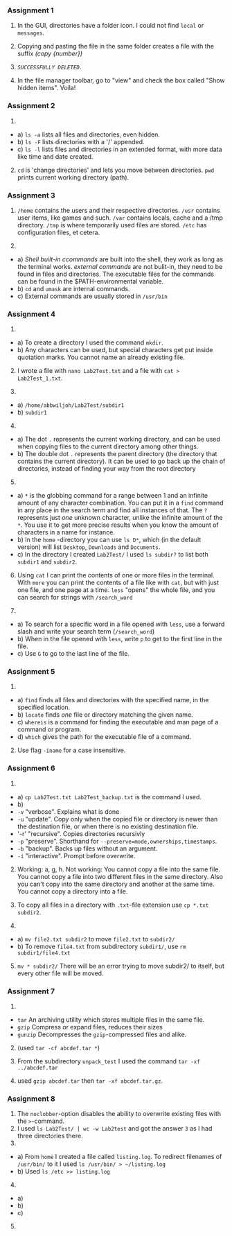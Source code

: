 ### Assignment 1
1. In the GUI, directories have a folder icon. I could not find `local` or `messages`.

2. Copying and pasting the file in the same folder creates a file with the suffix *(copy {number})*

3. *`SUCCESSFULLY DELETED`*.

4. In the file manager toolbar, go to "view" and check the box called "Show hidden items". Voila!

### Assignment 2
1. 
  * a) `ls -a` lists all files and directories, even hidden.
  * b) `ls -F` lists directories with a '/' appended.
  * c) `ls -l` lists files and directories in an extended format, with more data like time and date created.

2. `cd` is 'change directories' and lets you move between directories. `pwd` prints current working directory (path).

### Assignment 3
1. `/home` contains the users and their respective directories.
`/usr` contains user items, like games and such.
`/var` contains locals, cache and a /tmp directory.
`/tmp` is where temporarily used files are stored. 
`/etc` has configuration files, et cetera.

2. 
  * a) *Shell built-in ccommands* are built into the shell, they work as long as the terminal works. *external commands* are not bulit-in, they need to be found in  files and directories. The executable files for the commands can be found in the $PATH-environmental variable.
  * b) `cd` and `umask` are internal commands.
  * c) External commands are usually stored in `/usr/bin`


### Assignment 4
1. 
  * a) To create a directory I used the command `mkdir`.
  * b) Any characters can be used, but special characters get put inside quotation marks. You cannot name an already existing file.

2. I wrote a file with `nano Lab2Test.txt` and a file with `cat > Lab2Test_1.txt`.

3. 
  * a) `/home/abbwiljoh/Lab2Test/subdir1`
  * b) `subdir1`

4. 
  * a) The dot `.` represents the current working directory, and can be used when copying files to the current directory among other things.
  * b) The double dot `.` represents the parent directory (the directory that contains the current directory). It can be used to go back up the chain of directories, instead of finding your way from the root directory

5. 
  * a) `*` is the globbing command for a range between 1 and an infinite amount of any character combination. You can put it in a `find` command in any place in the search term and find all instances of that. The `?` represents just *one* unknown character, unlike the infinite amount of the `*`. You use it to get more precise results when you know the amount of characters in a name for instance.
  * b) In the `home` -directory you can use `ls D*`, which (in the default version) will list `Desktop`, `Downloads` and `Documents`.
  * c) In the directory I created `Lab2Test/` I used `ls subdir?` to list both `subdir1` and `subdir2`.

6. Using `cat` I can print the contents of one or more files in the terminal. With `more` you can print the contents of a file like with `cat`, but with just one file, and one page at a time. `less` "opens" the whole file, and you can search for strings with `/search_word`

7. 
  * a) To search for a specific word in a file opened with `less`, use a forward slash and write your search term (`/search_word`)
  * b) When in the file opened with `less`, write `p` to get to the first line in the file.
  * c) Use `G` to go to the last line of the file.


### Assignment 5
1. 
  * a) `find` finds all files and directories with the specified name, in the specified location.
  * b) `locate` finds *one* file or directory matching the given name.
  * c) `whereis` is a command for finding the executable and man page of a command or program.
  * d) `which` gives the path for the executable file of a command.
2. Use flag `-iname` for a case insensitive.

### Assignment 6
1.  
  * a) `cp Lab2Test.txt Lab2Test_backup.txt` is the command I used. 
  * b)   
  * `-v` "verbose". Explains what is done
  * `-u` "update". Copy only when the copied file or directory is newer than the destination file, or when there is no existing destination file.
  * '-r' "recursive". Copies directories recursivly
  * `-p` "preserve". Shorthand for `--preserve=mode,ownerships,timestamps`.
  * `-b` "backup". Backs up files without an argument.
  * `-i` "interactive". Prompt before overwrite.
  
2. Working: a, g, h. Not working: You cannot copy a file into the same file. You cannot copy a file into two different files in the same directory. Also you can't copy into the same directory and another at the same time. You cannot copy a directory into a file. 

3. To copy all files in a directory with `.txt`-file extension use `cp *.txt subdir2`.

4. 
  * a) `mv file2.txt subdir2` to move `file2.txt` to `subdir2/`
  * b) To remove `file4.txt` from subdirectory `subdir1/`, use `rm subdir1/file4.txt`

5. `mv * subdir2/` There will be an error trying to move subdir2/ to itself, but every other file will be moved.

### Assignment 7
1. 
  * `tar` An archiving utility which stores multiple files in the same file.
  * `gzip` Compress or expand files, reduces their sizes
  * `gunzip` Decompresses the `gzip`-compressed files and alike.

2. (used `tar -cf abcdef.tar *`)

3. From the subdirectory `unpack_test` I used the command `tar -xf ../abcdef.tar `

4. used `gzip abcdef.tar` then `tar -xf abcdef.tar.gz`.

### Assignment 8
1. The `noclobber`-option disables the ability to overwrite existing files with the `>`-command.
2. I used `ls Lab2Test/ | wc -w Lab2test` and got the answer `3` as I had three directories there.
3. 
  * a) From `home` I created a file called `listing.log`. To redirect filenames of `/usr/bin/` to it I used 
  `ls /usr/bin/ > ~/listing.log`
  * b) Used `ls /etc >> listing.log`
4. 
  * a) 
  * b)
  * c) 
5. 
